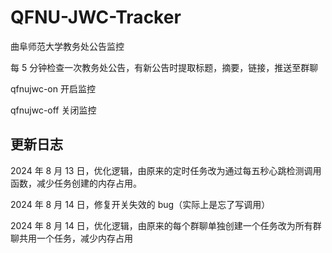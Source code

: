 # QFNU-JWC-Tracker

曲阜师范大学教务处公告监控

每 5 分钟检查一次教务处公告，有新公告时提取标题，摘要，链接，推送至群聊

qfnujwc-on 开启监控

qfnujwc-off 关闭监控

## 更新日志

2024 年 8 月 13 日，优化逻辑，由原来的定时任务改为通过每五秒心跳检测调用函数，减少任务创建的内存占用。

2024 年 8 月 14 日，修复开关失效的 bug（实际上是忘了写调用）

2024 年 8 月 14 日，优化逻辑，由原来的每个群聊单独创建一个任务改为所有群聊共用一个任务，减少内存占用
